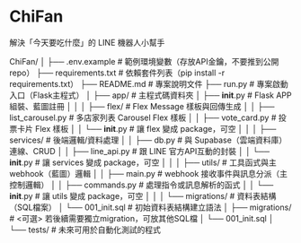 # ChiFan

解決「今天要吃什麼」的 LINE 機器人小幫手

ChiFan/
│
├── .env.example        # 範例環境變數（存放API金鑰，不要推到公開repo）
├── requirements.txt    # 依賴套件列表（pip install -r requirements.txt）
├── README.md           # 專案說明文件
├── run.py              # 專案啟動入口（Flask主程式）
│
├── app/                # 主程式碼資料夾
│   ├── __init__.py         # Flask APP組裝、藍圖註冊
│   │
│   ├── flex/               # Flex Message 樣板與回傳生成
│   │   ├── list_carousel.py    # 多店家列表 Carousel Flex 樣板
│   │   ├── vote_card.py       # 投票卡片 Flex 樣板
│   │   └── __init__.py        # 讓 flex 變成 package，可空
│   │
│   ├── services/             # 後端邏輯/資料處理
│   │   ├── db.py             # 與 Supabase（雲端資料庫）連線、CRUD
│   │   ├── line_api.py       # 跟 LINE 官方API互動的封裝
│   │   └── __init__.py       # 讓 services 變成 package，可空
│   │
│   ├── utils/                # 工具函式與主 webhook（藍圖）邏輯
│   │   ├── main.py           # webhook 接收事件與訊息分派（主控制邏輯）
│   │   ├── commands.py       # 處理指令或訊息解析的函式
│   │   └── __init__.py       # 讓 utils 變成 package，可空
│   │
│   └── migrations/           # 資料表結構（SQL檔案）
│       └── 001_init.sql      # 初始資料表結構建立語法
│
├── migrations/           # <可選> 若後續需要獨立migration，可放其他SQL檔
│   └── 001_init.sql
│
└── tests/                # 未來可用於自動化測試的程式
